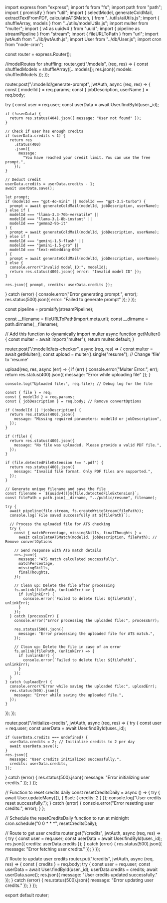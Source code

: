 import express from "express";
import fs from "fs";
import path from "path";
import { promisify } from "util";
import {
  selectModel,
  generateColdMail,
  extractTextFromPDF,
  calculateATSMatch,
} from "../utils/aiUtils.js";
import { shuffleArray, models } from "../utils/modelUtils.js";
import multer from "multer";
import { v4 as uuidv4 } from "uuid";
import { pipeline as streamPipeline } from "stream";
import { fileURLToPath } from "url";
import jwtAuth from "../lib/jwtAuth.js";
import User from "../db/User.js";
import cron from "node-cron";

const router = express.Router();

//modelRoutes for shuffling:
router.get("/models", (req, res) => {
  const shuffledModels = shuffleArray([...models]);
  res.json({ models: shuffledModels });
});

router.post("/:modelId/generate-prompt", jwtAuth, async (req, res) => {
  const { modelId } = req.params;
  const { jobDescription, userName } = req.body;


  try {
    const user = req.user;
    const userData = await User.findById(user._id);

    if (!userData) {
      return res.status(404).json({ message: "User not found" });
    }

    // Check if user has enough credits
    if (userData.credits < 1) {
      return res
        .status(400)
        .json({
          message:
            "You have reached your credit limit. You can use the free prompt.",
        });
    }

    // Deduct credit
    userData.credits = userData.credits - 1;
    await userData.save();

    let prompt;
    if (modelId === "gpt-4o-mini" || modelId === "gpt-3.5-turbo") {
      prompt = await generateColdMail(modelId, jobDescription, userName);
    } else if (
      modelId === "llama-3.3-70b-versatile" ||
      modelId === "llama-3.1-8b-instant" ||
      modelId === "gemma2-9b-it"
    ) {
      prompt = await generateColdMail(modelId, jobDescription, userName);
    } else if (
      modelId === "gemini-1.5-flash" ||
      modelId === "gemini-1.5-pro" ||
      modelId === "text-embedding-004"
    ) {
      prompt = await generateColdMail(modelId, jobDescription, userName);
    } else {
      console.error("Invalid model ID:", modelId);
      return res.status(400).json({ error: "Invalid model ID" });
    }

    res.json({ prompt, credits: userData.credits });
  } catch (error) {
    console.error("Error generating prompt:", error);
    res.status(500).json({ error: "Failed to generate prompt" });
  }
});

const pipeline = promisify(streamPipeline);

const __filename = fileURLToPath(import.meta.url);
const __dirname = path.dirname(__filename);

// Add this function to dynamically import multer
async function getMulter() {
  const multer = await import("multer");
  return multer.default;
}

router.post("/:modelId/ats-checker", async (req, res) => {
  const multer = await getMulter();
  const upload = multer().single("resume"); // Change 'file' to 'resume'

  upload(req, res, async (err) => {
    if (err) {
      console.error("Multer Error:", err);
      return res.status(400).json({ message: "Error while uploading file" });
    }

    console.log("Uploaded file:", req.file); // Debug log for the file

    const { file } = req;
    const { modelId } = req.params;
    const { jobDescription } = req.body; // Remove convertOptions

    if (!modelId || !jobDescription) {
      return res.status(400).json({
        message: "Missing required parameters: modelId or jobDescription",
      });
    }

    if (!file) {
      return res.status(400).json({
        message: "No file was uploaded. Please provide a valid PDF file.",
      });
    }

    if (file.detectedFileExtension !== ".pdf") {
      return res.status(400).json({
        message: "Invalid file format. Only PDF files are supported.",
      });
    }

    // Generate unique filename and save the file
    const filename = `${uuidv4()}${file.detectedFileExtension}`;
    const filePath = path.join(__dirname, "../public/resume", filename);

    try {
      await pipeline(file.stream, fs.createWriteStream(filePath));
      console.log(`File saved successfully at ${filePath}`);

      // Process the uploaded file for ATS checking
      try {
        const { matchPercentage, missingSkills, finalThoughts } =
          await calculateATSMatch(modelId, jobDescription, filePath); // Remove convertOptions

        // Send response with ATS match details
        res.json({
          message: "ATS match calculated successfully",
          matchPercentage,
          missingSkills,
          finalThoughts,
        });

        // Clean up: Delete the file after processing
        fs.unlink(filePath, (unlinkErr) => {
          if (unlinkErr) {
            console.error(`Failed to delete file: ${filePath}`, unlinkErr);
          }
        });
      } catch (processErr) {
        console.error("Error processing the uploaded file:", processErr);

        res.status(500).json({
          message: "Error processing the uploaded file for ATS match.",
        });

        // Clean up: Delete the file in case of an error
        fs.unlink(filePath, (unlinkErr) => {
          if (unlinkErr) {
            console.error(`Failed to delete file: ${filePath}`, unlinkErr);
          }
        });
      }
    } catch (uploadErr) {
      console.error("Error while saving the uploaded file:", uploadErr);
      res.status(500).json({
        message: "Error while saving the uploaded file.",
      });
    }
  });
});

router.post("/initialize-credits", jwtAuth, async (req, res) => {
  try {
    const user = req.user;
    const userData = await User.findById(user._id);

    if (userData.credits === undefined) {
      userData.credits = 2; // Initialize credits to 2 per day
      await userData.save();
    }
    res.json({
      message: "User credits initialized successfully.",
      credits: userData.credits,
    });
  } catch (error) {
    res.status(500).json({ message: "Error initializing user credits." });
  }
});

// Function to reset credits daily
const resetCreditsDaily = async () => {
  try {
    await User.updateMany({}, { $set: { credits: 2 } });
    console.log("User credits reset successfully.");
  } catch (error) {
    console.error("Error resetting user credits:", error);
  }
};

// Schedule the resetCreditsDaily function to run at midnight
cron.schedule("0 0 * * *", resetCreditsDaily);

// Route to get user credits
router.get("/credits", jwtAuth, async (req, res) => {
  try {
    const user = req.user;
    const userData = await User.findById(user._id);
    res.json({ credits: userData.credits });
  } catch (error) {
    res.status(500).json({ message: "Error fetching user credits." });
  }
});

// Route to update user credits
router.put("/credits", jwtAuth, async (req, res) => {
  const { credits } = req.body;
  try {
    const user = req.user;
    const userData = await User.findById(user._id);
    userData.credits = credits;
    await userData.save();
    res.json({ message: "User credits updated successfully." });
  } catch (error) {
    res.status(500).json({ message: "Error updating user credits." });
  }
});

export default router;
